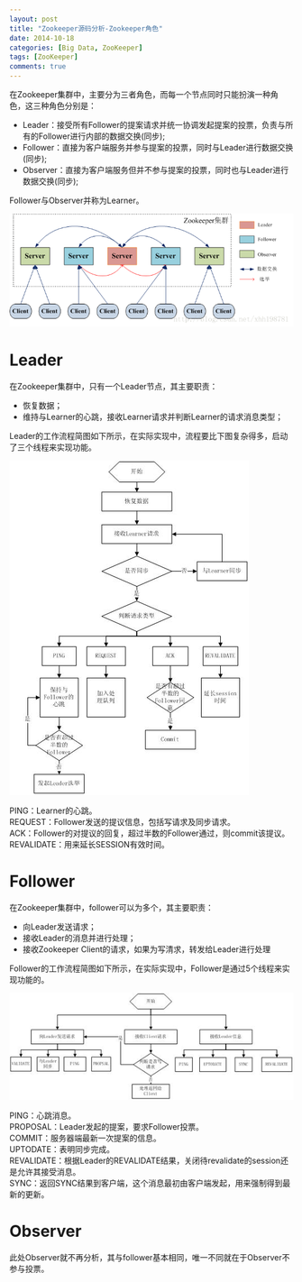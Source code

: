 ```yaml
---
layout: post
title: "Zookeeper源码分析-Zookeeper角色"
date: 2014-10-18
categories: [Big Data, ZooKeeper]
tags: [ZooKeeper]
comments: true
---
```

在Zookeeper集群中，主要分为三者角色，而每一个节点同时只能扮演一种角色，这三种角色分别是：

+ Leader：接受所有Follower的提案请求并统一协调发起提案的投票，负责与所有的Follower进行内部的数据交换(同步);
+ Follower：直接为客户端服务并参与提案的投票，同时与Leader进行数据交换(同步);
+ Observer：直接为客户端服务但并不参与提案的投票，同时也与Leader进行数据交换(同步);

Follower与Observer并称为Learner。

![zookeeper-server-roles](/images/zookeeper-server-roles.png)

# Leader
在Zookeeper集群中，只有一个Leader节点，其主要职责：

+ 恢复数据；
+ 维持与Learner的心跳，接收Learner请求并判断Learner的请求消息类型； 

Leader的工作流程简图如下所示，在实际实现中，流程要比下图复杂得多，启动了三个线程来实现功能。

![leader-workflow](/images/leader-workflow.jpg)

PING：Learner的心跳。  
REQUEST：Follower发送的提议信息，包括写请求及同步请求。   
ACK：Follower的对提议的回复，超过半数的Follower通过，则commit该提议。  
REVALIDATE：用来延长SESSION有效时间。

# Follower
在Zookeeper集群中，follower可以为多个，其主要职责：

+ 向Leader发送请求；
+ 接收Leader的消息并进行处理；
+ 接收Zookeeper Client的请求，如果为写清求，转发给Leader进行处理

Follower的工作流程简图如下所示，在实际实现中，Follower是通过5个线程来实现功能的。

![follower-workflow](/images/follower-workflow.jpg)

PING：心跳消息。  
PROPOSAL：Leader发起的提案，要求Follower投票。  
COMMIT：服务器端最新一次提案的信息。  
UPTODATE：表明同步完成。  
REVALIDATE：根据Leader的REVALIDATE结果，关闭待revalidate的session还是允许其接受消息。  
SYNC：返回SYNC结果到客户端，这个消息最初由客户端发起，用来强制得到最新的更新。

# Observer
此处Observer就不再分析，其与follower基本相同，唯一不同就在于Observer不参与投票。

